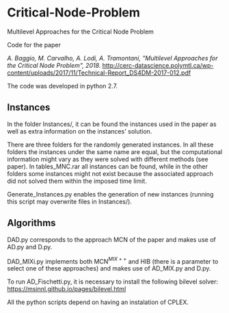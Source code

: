 # Critical-Node-Problem
Multilevel Approaches for the Critical Node Problem

Code for the paper 

*A. Baggio, M. Carvalho, A. Lodi, A. Tramontani, "Multilevel Approaches for the Critical Node Problem", 2018.*
http://cerc-datascience.polymtl.ca/wp-content/uploads/2017/11/Technical-Report_DS4DM-2017-012.pdf

The code was developed in python 2.7. 

## Instances

In the folder Instances/, it can be found the instances used in the paper as well as extra information on the instances' solution.

There are three folders for the randomly generated instances. In all these folders the instances under the same name are equal, but the computational information might vary as they were solved with different methods (see paper). In tables_MNC.rar all instances can be found, while in the other folders some instances might not exist because the associated approach did not solved them within the imposed time limit.

Generate_Instances.py enables the generation of new instances (running this script may overwrite files in Instances/).

## Algorithms

DAD.py corresponds to the approach MCN of the paper and makes use of AD.py and D.py.

DAD_MIXi.py implements both MCN$^{MIX++}$ and HIB (there is a parameter to select one of these approaches) and makes use of AD_MIX.py and D.py.

To run AD_Fischetti.py, it is necessary to install the following bilevel solver:
https://msinnl.github.io/pages/bilevel.html

All the python scripts depend on having an instalation of CPLEX.

